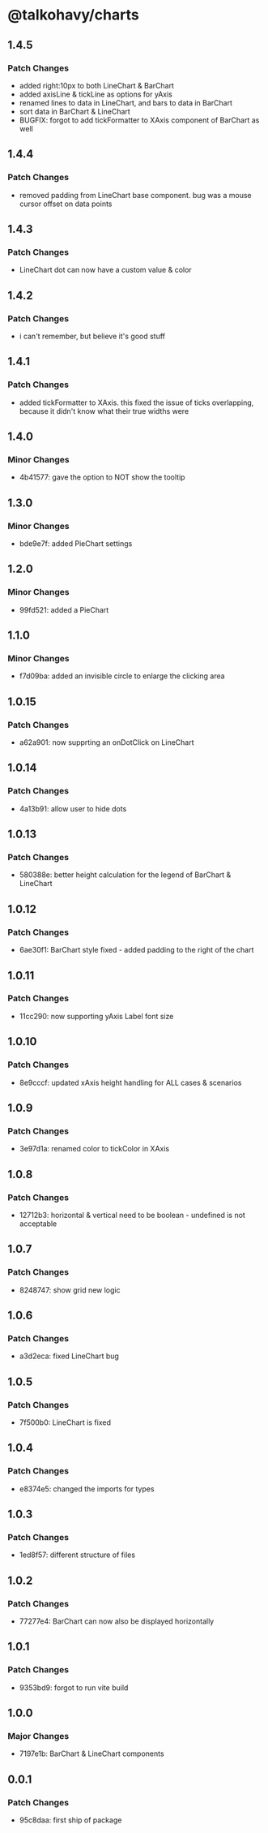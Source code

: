 # @talkohavy/charts

## 1.4.5

### Patch Changes

- added right:10px to both LineChart & BarChart
- added axisLine & tickLine as options for yAxis
- renamed lines to data in LineChart, and bars to data in BarChart
- sort data in BarChart & LineChart
- BUGFIX: forgot to add tickFormatter to XAxis component of BarChart as well

## 1.4.4

### Patch Changes

- removed padding from LineChart base component. bug was a mouse cursor offset on data points

## 1.4.3

### Patch Changes

- LineChart dot can now have a custom value & color

## 1.4.2

### Patch Changes

- i can't remember, but believe it's good stuff

## 1.4.1

### Patch Changes

- added tickFormatter to XAxis. this fixed the issue of ticks overlapping, because it didn't know what their true widths were

## 1.4.0

### Minor Changes

- 4b41577: gave the option to NOT show the tooltip

## 1.3.0

### Minor Changes

- bde9e7f: added PieChart settings

## 1.2.0

### Minor Changes

- 99fd521: added a PieChart

## 1.1.0

### Minor Changes

- f7d09ba: added an invisible circle to enlarge the clicking area

## 1.0.15

### Patch Changes

- a62a901: now supprting an onDotClick on LineChart

## 1.0.14

### Patch Changes

- 4a13b91: allow user to hide dots

## 1.0.13

### Patch Changes

- 580388e: better height calculation for the legend of BarChart & LineChart

## 1.0.12

### Patch Changes

- 6ae30f1: BarChart style fixed - added padding to the right of the chart

## 1.0.11

### Patch Changes

- 11cc290: now supporting yAxis Label font size

## 1.0.10

### Patch Changes

- 8e9cccf: updated xAxis height handling for ALL cases & scenarios

## 1.0.9

### Patch Changes

- 3e97d1a: renamed color to tickColor in XAxis

## 1.0.8

### Patch Changes

- 12712b3: horizontal & vertical need to be boolean - undefined is not acceptable

## 1.0.7

### Patch Changes

- 8248747: show grid new logic

## 1.0.6

### Patch Changes

- a3d2eca: fixed LineChart bug

## 1.0.5

### Patch Changes

- 7f500b0: LineChart is fixed

## 1.0.4

### Patch Changes

- e8374e5: changed the imports for types

## 1.0.3

### Patch Changes

- 1ed8f57: different structure of files

## 1.0.2

### Patch Changes

- 77277e4: BarChart can now also be displayed horizontally

## 1.0.1

### Patch Changes

- 9353bd9: forgot to run vite build

## 1.0.0

### Major Changes

- 7197e1b: BarChart & LineChart components

## 0.0.1

### Patch Changes

- 95c8daa: first ship of package
